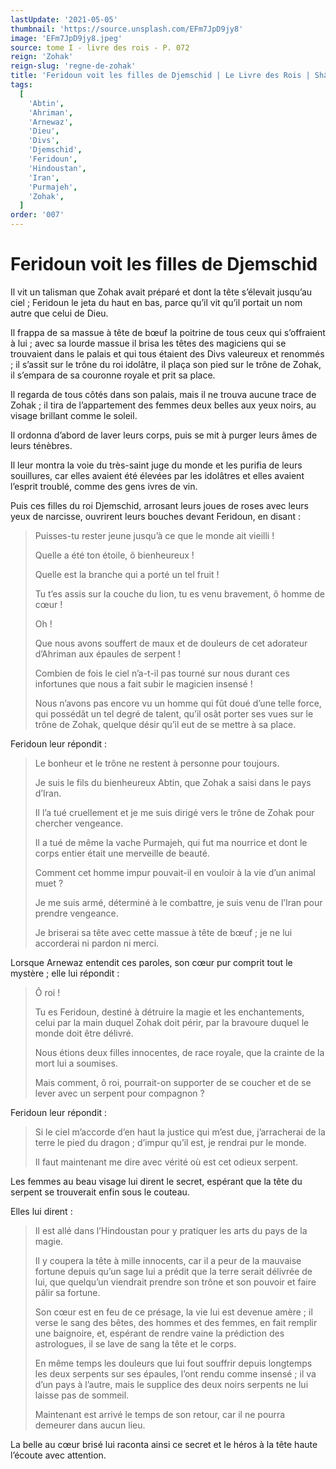 ```yaml
---
lastUpdate: '2021-05-05'
thumbnail: 'https://source.unsplash.com/EFm7JpD9jy8'
image: 'EFm7JpD9jy8.jpeg'
source: tome I - livre des rois - P. 072
reign: 'Zohak'
reign-slug: 'regne-de-zohak'
title: 'Feridoun voit les filles de Djemschid | Le Livre des Rois | Shâhnâmeh'
tags:
  [
    'Abtin',
    'Ahriman',
    'Arnewaz',
    'Dieu',
    'Divs',
    'Djemschid',
    'Feridoun',
    'Hindoustan',
    'Iran',
    'Purmajeh',
    'Zohak',
  ]
order: '007'
---
```


# Feridoun voit les filles de Djemschid

Il vit un talisman que Zohak avait préparé et dont la tête s’élevait jusqu’au ciel ; Feridoun le jeta du haut en bas, parce qu’il vit qu’il portait un nom autre que celui de Dieu.

Il frappa de sa massue à tête de bœuf la poitrine de tous ceux qui s’offraient à lui ; avec sa lourde massue il brisa les têtes des magiciens qui se trouvaient dans le palais et qui tous étaient des Divs valeureux et renommés ; il s’assit sur le trône du roi idolâtre, il plaça son pied sur le trône de Zohak, il s’empara de sa couronne royale et prit sa place.

Il regarda de tous côtés dans son palais, mais il ne trouva aucune trace de Zohak ; il tira de l’appartement des femmes deux belles aux yeux noirs, au visage brillant comme le soleil.

Il ordonna d’abord de laver leurs corps, puis se mit à purger leurs âmes de leurs ténèbres.

Il leur montra la voie du très-saint juge du monde et les purifia de leurs souillures, car elles avaient été élevées par les idolâtres et elles avaient l’esprit troublé, comme des gens ivres de vin.

Puis ces filles du roi Djemschid, arrosant leurs joues de roses avec leurs yeux de narcisse, ouvrirent leurs bouches devant Feridoun, en disant :

> Puisses-tu rester jeune jusqu’à ce que le monde ait vieilli !
>
> Quelle a été ton étoile, ô bienheureux !
>
> Quelle est la branche qui a porté un tel fruit !
>
> Tu t’es assis sur la couche du lion, tu es venu bravement, ô homme de cœur !
>
> Oh !
>
> Que nous avons souffert de maux et de douleurs de cet adorateur d’Ahriman aux épaules de serpent !
>
> Combien de fois le ciel n’a-t-il pas tourné sur nous durant ces infortunes que nous a fait subir le magicien insensé !
>
> Nous n’avons pas encore vu un homme qui fût doué d’une telle force, qui possédât un tel degré de talent, qu’il osât porter ses vues sur le trône de Zohak, quelque désir qu’il eut de se mettre à sa place.

Feridoun leur répondit :

> Le bonheur et le trône ne restent à personne pour toujours.
>
> Je suis le fils du bienheureux Abtin, que Zohak a saisi dans le pays d’Iran.
>
> Il l’a tué cruellement et je me suis dirigé vers le trône de Zohak pour chercher vengeance.
>
> Il a tué de même la vache Purmajeh, qui fut ma nourrice et dont le corps entier était une merveille de beauté.
>
> Comment cet homme impur pouvait-il en vouloir à la vie d’un animal muet ?
>
> Je me suis armé, déterminé à le combattre, je suis venu de l’Iran pour prendre vengeance.
>
> Je briserai sa tête avec cette massue à tête de bœuf ; je ne lui accorderai ni pardon ni merci.

Lorsque Arnewaz entendit ces paroles, son cœur pur comprit tout le mystère ; elle lui répondit :

> Ô roi !
>
> Tu es Feridoun, destiné à détruire la magie et les enchantements, celui par la main duquel Zohak doit périr, par la bravoure duquel le monde doit être délivré.
>
> Nous étions deux filles innocentes, de race royale, que la crainte de la mort lui a soumises.
>
> Mais comment, ô roi, pourrait-on supporter de se coucher et de se lever avec un serpent pour compagnon ?

Feridoun leur répondit :

> Si le ciel m’accorde d’en haut la justice qui m’est due, j’arracherai de la terre le pied du dragon ; d’impur qu’il est, je rendrai pur le monde.
>
> Il faut maintenant me dire avec vérité où est cet odieux serpent.

Les femmes au beau visage lui dirent le secret, espérant que la tête du serpent se trouverait enfin sous le couteau.

Elles lui dirent :

> Il est allé dans l’Hindoustan pour y pratiquer les arts du pays de la magie.
>
> Il y coupera la tête à mille innocents, car il a peur de la mauvaise fortune depuis qu’un sage lui a prédit que la terre serait délivrée de lui, que quelqu’un viendrait prendre son trône et son pouvoir et faire pâlir sa fortune.
>
> Son cœur est en feu de ce présage, la vie lui est devenue amère ; il verse le sang des bêtes, des hommes et des femmes, en fait remplir une baignoire, et, espérant de rendre vaine la prédiction des astrologues, il se lave de sang la tête et le corps.
>
> En même temps les douleurs que lui fout souffrir depuis longtemps les deux serpents sur ses épaules, l’ont rendu comme insensé ; il va d’un pays à l’autre, mais le supplice des deux noirs serpents ne lui laisse pas de sommeil.
>
> Maintenant est arrivé le temps de son retour, car il ne pourra demeurer dans aucun lieu.

La belle au cœur brisé lui raconta ainsi ce secret et le héros à la tête haute l’écoute avec attention.
